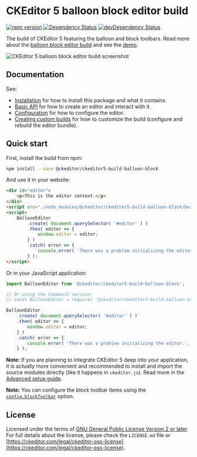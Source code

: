 CKEditor 5 balloon block editor build
==============================================

[![npm version](https://badge.fury.io/js/%40ckeditor%2Fckeditor5-build-balloon-block.svg)](https://www.npmjs.com/package/@ckeditor/ckeditor5-build-balloon-block)
[![Dependency Status](https://david-dm.org/ckeditor/ckeditor5-build-balloon-block/status.svg)](https://david-dm.org/ckeditor/ckeditor5-build-balloon-block)
[![devDependency Status](https://david-dm.org/ckeditor/ckeditor5-build-balloon-block/dev-status.svg)](https://david-dm.org/ckeditor/ckeditor5-build-balloon-block?type=dev)

The build of CKEditor 5 featuring the balloon and block toolbars. Read more about the [balloon block editor build](https://ckeditor.com/docs/ckeditor5/latest/builds/guides/overview.html#balloon-block-editor) and see the [demo](https://ckeditor.com/docs/ckeditor5/latest/examples/builds/balloon-block-editor.html).

![CKEditor 5 balloon block editor build screenshot](https://c.cksource.com/a/1/img/npm/ckeditor5-build-balloon-block.png)

## Documentation

See:

* [Installation](https://ckeditor.com/docs/ckeditor5/latest/builds/guides/integration/installation.html) for how to install this package and what it contains.
* [Basic API](https://ckeditor.com/docs/ckeditor5/latest/builds/guides/integration/basic-api.html) for how to create an editor and interact with it.
* [Configuration](https://ckeditor.com/docs/ckeditor5/latest/builds/guides/integration/configuration.html) for how to configure the editor.
* [Creating custom builds](https://ckeditor.com/docs/ckeditor5/latest/builds/guides/development/custom-builds.html) for how to customize the build (configure and rebuild the editor bundle).

## Quick start

First, install the build from npm:

```bash
npm install --save @ckeditor/ckeditor5-build-balloon-block
```

And use it in your website:

```html
<div id="editor">
	<p>This is the editor content.</p>
</div>
<script src="./node_modules/@ckeditor/ckeditor5-build-balloon-block/build/ckeditor.js"></script>
<script>
	BalloonEditor
		.create( document.querySelector( '#editor' ) )
		.then( editor => {
			window.editor = editor;
		} )
		.catch( error => {
			console.error( 'There was a problem initializing the editor.', error );
		} );
</script>
```

Or in your JavaScript application:

```js
import BalloonEditor from '@ckeditor/ckeditor5-build-balloon-block';

// Or using the CommonJS version:
// const BalloonEditor = require( '@ckeditor/ckeditor5-build-balloon-block' );

BalloonEditor
	.create( document.querySelector( '#editor' ) )
	.then( editor => {
		window.editor = editor;
	} )
	.catch( error => {
		console.error( 'There was a problem initializing the editor.', error );
	} );
```

**Note:** If you are planning to integrate CKEditor 5 deep into your application, it is actually more convenient and recommended to install and import the source modules directly (like it happens in `ckeditor.js`). Read more in the [Advanced setup guide](https://ckeditor.com/docs/ckeditor5/latest/builds/guides/integration/advanced-setup.html).

**Note:** You can configure the block toolbar items using the [`config.blockToolbar`](https://ckeditor.com/docs/ckeditor5/latest/api/module_core_editor_editorconfig-EditorConfig.html#member-blockToolbar) option.

## License

Licensed under the terms of [GNU General Public License Version 2 or later](http://www.gnu.org/licenses/gpl.html). For full details about the license, please check the `LICENSE.md` file or [https://ckeditor.com/legal/ckeditor-oss-license](https://ckeditor.com/legal/ckeditor-oss-license).
